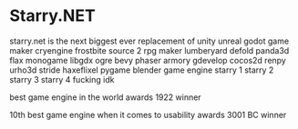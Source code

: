 # Starry.NET
starry.net is the next biggest ever replacement of unity unreal godot game maker cryengine frostbite source 2 rpg maker lumberyard defold panda3d flax monogame libgdx ogre bevy phaser armory gdevelop cocos2d renpy urho3d stride haxeflixel pygame blender game engine starry 1 starry 2 starry 3 starry 4 fucking idk

best game engine in the world awards 1922 winner

10th best game engine when it comes to usability awards 3001 BC winner
